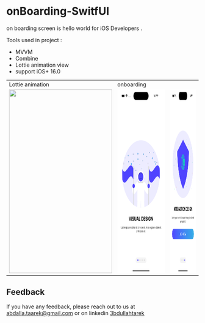 # onBoarding-SwitfUI
on boarding screen is hello world for iOS Developers .

Tools used in project :
- MVVM
- Combine
- Lottie animation view
- support iOS+ 16.0

<table>
  <tr>
    <td>Lottie animation</td>
     <td>onboarding</td>
  </tr>
  <tr>
    <td><img src="https://github.com/AbdallaTarek/onBoarding-SwitfUI/blob/main/sceenShots/v1.gif" width=270 height=480></td>
    <td><img src="https://github.com/AbdallaTarek/onBoarding-SwitfUI/blob/main/sceenShots/Screen%20Shot%20-%20iPhone%2014%20Pro%20-%202023-03-19%20at%2019.33.55.png" width=270 height=480></td>
    <td><img src="https://github.com/AbdallaTarek/onBoarding-SwitfUI/blob/main/sceenShots/Screen%20Shot%20-%20iPhone%2014%20Pro%20-%202023-03-19%20at%2019.33.49.png" width=270 height=480></td>
  </tr>
 </table>

## Feedback

If you have any feedback, please reach out to us at abdalla.taarek@gmail.com or on linkedin [3bdullahtarek](https://www.linkedin.com/in/3bdullahtarek/)
